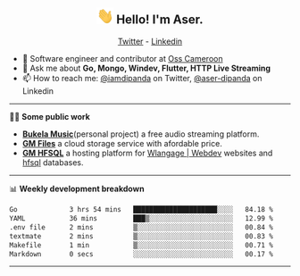 <h2 align="center"> <img src="https://github.com/gabriel-TheCode/gabriel-TheCode/blob/master/gifs/Hi.gif" width="30px"> Hello! I'm Aser.</h2>
<p align="center">
  <a href="https://twitter.com/iamdipanda">Twitter</a> - 
  <a href="https://www.linkedin.com/in/aser-dipanda/">Linkedin</a>
</p>


- 🔭 Software engineer and contributor at [Oss Cameroon](https://github.com/osscameroon)
- 💬 Ask me about **Go, Mongo, Windev, Flutter, HTTP Live Streaming**
- 📫 How to reach me: [@iamdipanda](https://twitter.com/iamdipanda) on Twitter, [@aser-dipanda](https://www.linkedin.com/in/aser-dipanda/) on Linkedin

-------

👨‍💻 **Some public work**

- **[Bukela Music](https://music.bukela.co)**(personal project) a free audio streaming platform. 
- **[GM Files](https://gamesmania.io)** a cloud storage service with afordable price.
- **[GM HFSQL](https://gamesmania.io)** a hosting platform for [Wlangage | Webdev](https://pcsoft.fr/webdev/index.html) websites and [hfsql](https://pcsoft.fr/accueilpub/hfsql.htm) databases.
-------

📊 **Weekly development breakdown**

<!--START_SECTION:waka-->

```text
Go             3 hrs 54 mins   █████████████████████░░░░   84.18 %
YAML           36 mins         ███▒░░░░░░░░░░░░░░░░░░░░░   12.99 %
.env file      2 mins          ▒░░░░░░░░░░░░░░░░░░░░░░░░   00.84 %
textmate       2 mins          ▒░░░░░░░░░░░░░░░░░░░░░░░░   00.83 %
Makefile       1 min           ▒░░░░░░░░░░░░░░░░░░░░░░░░   00.71 %
Markdown       0 secs          ░░░░░░░░░░░░░░░░░░░░░░░░░   00.17 %
```

<!--END_SECTION:waka-->

-------

